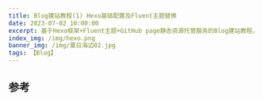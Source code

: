 ```yaml
---
title: Blog建站教程(1) Hexo基础配置及Fluent主题替换
date: 2023-07-02 10:00:00
excerpt: 基于Hexo框架+Fluent主题+GitHub page静态资源托管服务的Blog建站教程。
index_img: /img/hexo.png
banner_img: /img/夏日海边02.jpg
tags: 【Blog】
---
```




## 参考
[^1]: [参考资料1](https://zhuanlan.zhihu.com/p/26625249)
[^2]: 参考资料2

